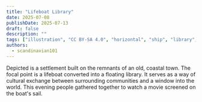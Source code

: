 ```yaml
---
title: "Lifeboat Library"
date: 2025-07-08
publishDate: 2025-07-13
draft: false
description: ""
tags: ["illustration", "CC BY-SA 4.0", "horizontal", "ship", "library", "people", "2025-collab"]
authors:
  - scandinavian101
---
```


Depicted is a settlement built on the remnants of an old, coastal town. The focal point is a lifeboat converted into a floating library. It serves as a way of cultural exchange between surrounding communities and a window into the world. This evening people gathered together to watch a movie screened on the boat's sail.